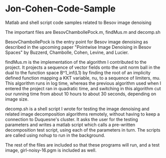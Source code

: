 Jon-Cohen-Code-Sample
=====================

Matlab and shell script code samples related to Besov image denoising

The important files are BesovChambollePock.m, findMus.m and decomp.sh

BesovChambollePock is the entry point for Besov image denoising as described in the upcoming paper "Pointwise Image Denoising in Besov Spaces" by Buzzerd, Chambolle, Cohen, Levine, and Lucier.  

findMus.m is the implementation of the algorithm I contributed to the project.  It projects a sequence of vector fields onto the unit norm ball in the dual to the function space B^1_inf(L1) by finding the root of an implicity defined function mapping a KKT variable, nu, to a sequence of limiters, mu.  This algorithm runs in log time, whereas the previous algorithm used when I entered the project ran in quadratic time, and switching in this algorithm cut our running time from about 10 hours to about 30 seconds, depending on image size. 

decomp.sh is a shell script I wrote for testing the image denoising and related image decomposition algorithms remotely, without having to keep a connection to Duquesne's cluster.  It asks the user for the testing parameters and writes a matlab script which calls a pre-written decomposition test script, using each of the parameters in turn.  The scripts are called using nohup to run in the background.

The rest of the files are included so that these programs will run, and a test image, girl-noisy-16.pgm is included as well.
